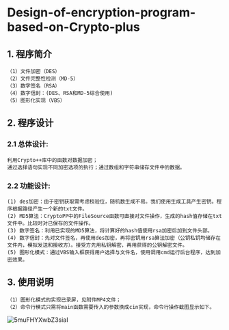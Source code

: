 # Design-of-encryption-program-based-on-Crypto-plus

## 1. 程序简介

    （1）文件加密（DES）
    （2）文件完整性检测（MD-5）
    （3）数字签名（RSA）
    （4）数字信封：(DES、RSA和MD-5综合使用)
    （5）图形化实现（VBS）

## 2. 程序设计

### 2.1 总体设计:

    利用Crypto++库中的函数对数据加密；
    通过选择语句实现不同加密选项的执行；通过数组和字符串储存文件中的数据。

### 2.2 功能设计:

    (1) des加密：由于密钥获取需考虑校验位，随机数生成不易。我们使用生成工具产生密钥。程序根据路径产生一个新的txt文件。
    (2) MD5算法：CryptoPP中的FileSource函数可直接对文件操作，生成的hash值存储在txt文件中。比较时对已保存的文件操作。
    (3) 数字签名：利用已实现的MD5算法，将计算好的hash值使用rsa加密后加到文件头部。
    (4) 数字信封：先对文件签名，再使用des加密，再将密钥用rsa算法加密（公钥私钥均储存在文件内，模拟发送和接收方）。接受方先用私钥解密，再用获得的公钥解密文件。 
    (5) 图形化模式：通过VBS输入框获得用户选择与文件名，使用调用cmd运行后台程序，达到加密效果。

## 3. 使用说明

    （1）图形化模式的实现已录屏，见附件MP4文件；   
    （2）命令行模式只需将main函数需要传入的参数换成cin实现，命令行操作截图显示如下。

![5muFHYXwbZ3siaI](https://i.loli.net/2019/09/21/5muFHYXwbZ3siaI.png)
